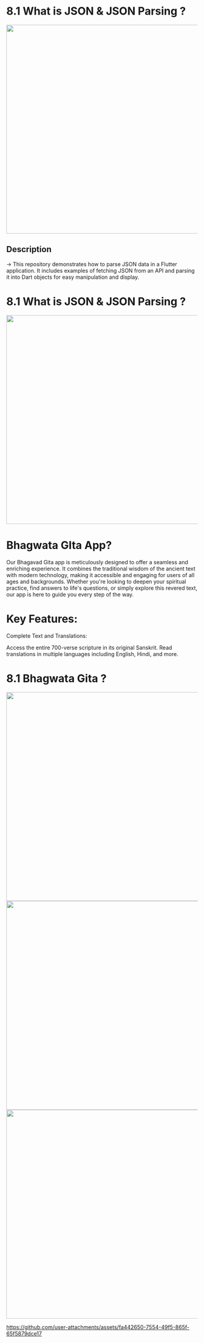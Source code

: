 

  <div>
  <h1>8.1 What is JSON & JSON Parsing ? </h1>
  <img  height= "550" src="https://github.com/user-attachments/assets/931963a3-5dd9-43b8-b84e-f0a4bab02819"  />
  </div>

## Description
-> This repository demonstrates how to parse JSON data in a Flutter application. It includes examples of fetching JSON from an API and parsing it into Dart objects for easy manipulation and display.


   <div>
  <h1>8.1 What is JSON & JSON Parsing ? </h1>
  <img  height= "550" src="https://github.com/user-attachments/assets/64dae805-e855-47e1-a256-6c85fc807d2a"  />
  </div>

  

<h1>Bhagwata GIta App?</h1>
Our Bhagavad Gita app is meticulously designed to offer a seamless and enriching experience. It combines the traditional wisdom of the ancient text with modern technology, making it accessible and engaging for users of all ages and backgrounds. Whether you're looking to deepen your spiritual practice, find answers to life's questions, or simply explore this revered text, our app is here to guide you every step of the way.

<h1>Key Features:</h1>
Complete Text and Translations:

Access the entire 700-verse scripture in its original Sanskrit.
Read translations in multiple languages including English, Hindi, and more.
   <div>
  <h1>8.1 Bhagwata Gita  ? </h1>
  <img  height= "550" src="https://github.com/user-attachments/assets/eed33e20-aab3-49e5-90d8-7d8988e6fa94"  />
     <img  height= "550" src="https://github.com/user-attachments/assets/1aaa1fdd-3fa0-4e34-b07d-7136048a0ab7"  />
     <img  height= "550" src="https://github.com/user-attachments/assets/606e1a2b-72ad-48f9-b2e1-22d06f3e651f"  />

https://github.com/user-attachments/assets/fa442650-7554-49f5-865f-65f5879dce17


  </div>

